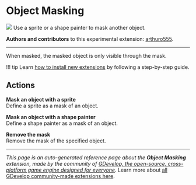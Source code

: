 # Object Masking

<img src="https://resources.gdevelop-app.com/assets/Icons/transition-masked.svg" class="extension-icon"></img>
Use a sprite or a shape painter to mask another object.

**Authors and contributors** to this experimental extension: [arthuro555](https://gd.games/arthuro555).

---

When masked, the masked object is only visible through the mask.

!!! tip
    Learn [how to install new extensions](/gdevelop5/extensions/search) by following a step-by-step guide.

## Actions

**Mask an object with a sprite**  
Define a sprite as a mask of an object.

**Mask an object with a shape painter**  
Define a shape painter as a mask of an object.

**Remove the mask**  
Remove the mask of the specified object.




---

*This page is an auto-generated reference page about the **Object Masking** extension, made by the community of [GDevelop, the open-source, cross-platform game engine designed for everyone](https://gdevelop.io/).* Learn more about [all GDevelop community-made extensions here](/gdevelop5/extensions).